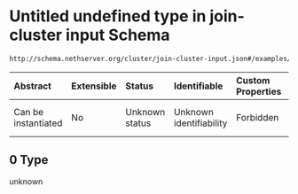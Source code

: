 # Untitled undefined type in join-cluster input Schema

```txt
http://schema.nethserver.org/cluster/join-cluster-input.json#/examples/0
```



| Abstract            | Extensible | Status         | Identifiable            | Custom Properties | Additional Properties | Access Restrictions | Defined In                                                                         |
| :------------------ | :--------- | :------------- | :---------------------- | :---------------- | :-------------------- | :------------------ | :--------------------------------------------------------------------------------- |
| Can be instantiated | No         | Unknown status | Unknown identifiability | Forbidden         | Allowed               | none                | [join-cluster-input.json*](cluster/join-cluster-input.json "open original schema") |

## 0 Type

unknown
